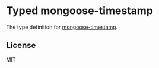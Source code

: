 # Typed mongoose-timestamp

The type definition for [mongoose-timestamp](https://github.com/drudge/mongoose-timestamp).

## License

MIT
